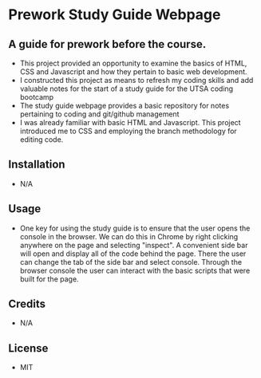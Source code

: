 # Prework Study Guide Webpage

## A guide for prework before the course.

- This project provided an opportunity to examine the basics of HTML, CSS and Javascript and how they pertain to basic web development.
- I constructed this project as means to refresh my coding skills and add valuable notes for the start of a study guide for the UTSA coding bootcamp
- The study guide webpage provides a basic repository for notes pertaining to coding and git/github management
- I was already familiar with basic HTML and Javascript.  This project introduced me to CSS and employing the branch methodology for editing code.

## Installation
- N/A

## Usage
 - One key for using the study guide is to ensure that the user opens the console in the browser.  We can do this in Chrome by right clicking anywhere on the page and selecting "inspect".  A convenient side bar will open and display all of the code behind the page.  There the user can change the tab of the side bar and select console.  Through the browser console the user can interact with the basic scripts that were built for the page.

 ## Credits
 - N/A

 ## License

 - MIT
